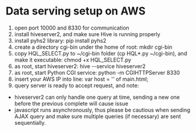 # Data serving setup on AWS

1. open port 10000 and 8330 for communication
2. install hiveserver2, and make sure Hive is running properly
3. install pyhs2 library: pip install pyhs2
4. create a directory cgi-bin under the home of root: mkdir cgi-bin
5. copy HQL_SELECT.py to ~/cgi-bin folder (cp HQL*.py ~/cgi-bin), and make it executable: chmod +x HQL_SELECT.py
6. as root, start hiveserver2: hive --service hiveserver2
7. as root, start Python CGI service: python -m CGIHTTPServer 8330
8. insert your AWS IP into line: var host = '<the AWS host ip>' of main.html;
9. query server is ready to accept request, and note:
  - hiveserver2 can only handle one query at time, sending a new one before the previous complete will cause issue
  - javascript runs asynchronously, thus please be cautious when sending AJAX query and make sure multiple queries (if necessary) are sent sequentially.
